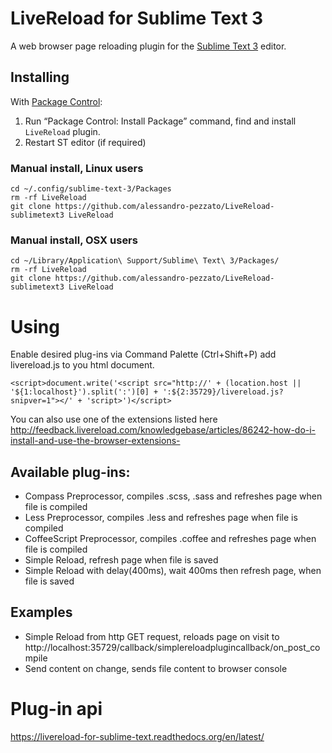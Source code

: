 # LiveReload for Sublime Text 3

A web browser page reloading plugin for the [Sublime Text 3](http://sublimetext.com "Sublime Text 3") editor.

## Installing

With [Package Control](http://wbond.net/sublime_packages/package_control):

1. Run “Package Control: Install Package” command, find and install `LiveReload` plugin.
2. Restart ST editor (if required)

### Manual install, Linux users

```
cd ~/.config/sublime-text-3/Packages
rm -rf LiveReload
git clone https://github.com/alessandro-pezzato/LiveReload-sublimetext3 LiveReload
```

### Manual install, OSX users

```
cd ~/Library/Application\ Support/Sublime\ Text\ 3/Packages/
rm -rf LiveReload
git clone https://github.com/alessandro-pezzato/LiveReload-sublimetext3 LiveReload
```

# Using

Enable desired plug-ins via Command Palette (Ctrl+Shift+P) add livereload.js to you html document.

```<script>document.write('<script src="http://' + (location.host || '${1:localhost}').split(':')[0] + ':${2:35729}/livereload.js?snipver=1"></' + 'script>')</script>```

You can also use one of the extensions listed here http://feedback.livereload.com/knowledgebase/articles/86242-how-do-i-install-and-use-the-browser-extensions-

## Available plug-ins:

 - Compass Preprocessor, compiles .scss, .sass and refreshes page when file is compiled
 - Less Preprocessor, compiles .less and refreshes page when file is compiled
 - CoffeeScript Preprocessor, compiles .coffee and refreshes page when file is compiled
 - Simple Reload, refresh page when file is saved
 - Simple Reload with delay(400ms), wait 400ms then refresh page, when file is saved

## Examples

 - Simple Reload from http GET request, reloads page on visit to http://localhost:35729/callback/simplereloadplugincallback/on_post_compile
 - Send content on change, sends file content to browser console

# Plug-in api

https://livereload-for-sublime-text.readthedocs.org/en/latest/
